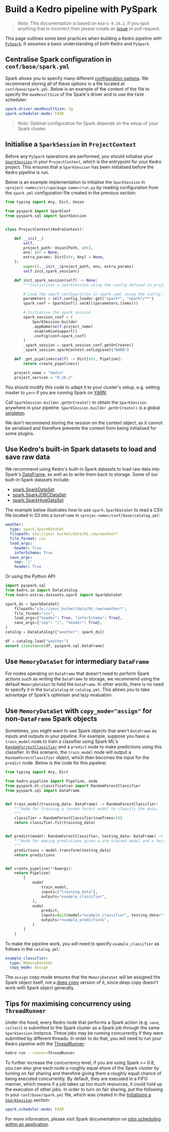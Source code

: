 # Build a Kedro pipeline with PySpark

> *Note:* This documentation is based on `Kedro 0.16.2`, if you spot anything that is incorrect then please create an [issue](https://github.com/quantumblacklabs/kedro/issues) or pull request.

This page outlines some best practices when building a Kedro pipeline with [`PySpark`](https://spark.apache.org/docs/latest/api/python/index.html). It assumes a basic understanding of both Kedro and `PySpark`.

## Centralise Spark configuration in `conf/base/spark.yml`

Spark allows you to specify many different [configuration options](https://spark.apache.org/docs/latest/configuration.html). We recommend storing all of these options in a file located at `conf/base/spark.yml`. Below is an example of the content of the file to specify the `maxResultSize` of the Spark's driver and to use the `FAIR` scheduler:

```yaml
spark.driver.maxResultSize: 3g
spark.scheduler.mode: FAIR
```

>_Note:_ Optimal configuration for Spark depends on the setup of your Spark cluster.

## Initialise a `SparkSession` in `ProjectContext`

Before any `PySpark` operations are performed, you should initialise your [`SparkSession`](https://spark.apache.org/docs/latest/sql-getting-started.html#starting-point-sparksession) in your `ProjectContext`, which is the entrypoint for your Kedro project. This ensures that a `SparkSession` has been initialised before the Kedro pipeline is run.

Below is an example implementation to initialise the `SparkSession` in `<project-name>/src/<package-name>/run.py` by reading configuration from the `spark.yml` configuration file created in the previous section:

```python
from typing import Any, Dict, Union

from pyspark import SparkConf
from pyspark.sql import SparkSession


class ProjectContext(KedroContext):

    def __init__(
        self,
        project_path: Union[Path, str],
        env: str = None,
        extra_params: Dict[str, Any] = None,
    ):
        super().__init__(project_path, env, extra_params)
        self.init_spark_session()

    def init_spark_session(self) -> None:
        """Initialises a SparkSession using the config defined in project's conf folder."""

        # Load the spark configuration in spark.yaml using the config loader
        parameters = self.config_loader.get("spark*", "spark*/**")
        spark_conf = SparkConf().setAll(parameters.items())

        # Initialise the spark session
        spark_session_conf = (
            SparkSession.builder
            .appName(self.project_name)
            .enableHiveSupport()
            .config(conf=spark_conf)
        )
        _spark_session = spark_session_conf.getOrCreate()
        _spark_session.sparkContext.setLogLevel("WARN")

    def _get_pipelines(self) -> Dict[str, Pipeline]:
        return create_pipelines()

    project_name = "kedro"
    project_version = "0.16.2"
```

You should modify this code to adapt it to your cluster's setup, e.g. setting master to `yarn` if you are running Spark on [YARN](https://spark.apache.org/docs/latest/running-on-yarn.html).

Call `SparkSession.builder.getOrCreate()` to obtain the `SparkSession` anywhere in your pipeline. `SparkSession.builder.getOrCreate()` is a global [singleton](https://python-3-patterns-idioms-test.readthedocs.io/en/latest/Singleton.html).

We don't recommend storing the session on the context object, as it cannot be serialised and therefore prevents the context from being initialised for some plugins.

## Use Kedro's built-in Spark datasets to load and save raw data

We recommend using Kedro's built-in Spark datasets to load raw data into Spark's [DataFrame](https://spark.apache.org/docs/latest/api/python/pyspark.sql.html#pyspark.sql.DataFrame), as well as to write them back to storage. Some of our built-in Spark datasets include:

* [spark.SparkDataSet](/kedro.extras.datasets.spark.SparkDataSet)
* [spark.SparkJDBCDataSet](/kedro.extras.datasets.spark.SparkJDBCDataSet)
* [spark.SparkHiveDataSet](/kedro.extras.datasets.spark.SparkHiveDataSet)

The example below illustrates how to use `spark.SparkDataSet` to read a CSV file located in S3 into a `DataFrame` in `<projec-name>/conf/base/catalog.yml`:

```yaml
weather:
  type: spark.SparkDataSet
  filepath: s3a://your_bucket/data/01_raw/weather*
  file_format: csv
  load_args:
    header: True
    inferSchema: True
  save_args:
    sep: '|'
    header: True
```

Or using the Python API:

```python
import pyspark.sql
from kedro.io import DataCatalog
from kedro.extras.datasets.spark import SparkDataSet

spark_ds = SparkDataSet(
    filepath="s3a://your_bucket/data/01_raw/weather*",
    file_format="csv",
    load_args={"header": True, "inferSchema": True},
    save_args={"sep": "|", "header": True},
)
catalog = DataCatalog({"weather": spark_ds})

df = catalog.load("weather")
assert isinstance(df, pyspark.sql.DataFrame)
```

## Use `MemoryDataSet` for intermediary `DataFrame`

For nodes operating on `DataFrame` that doesn't need to perform Spark actions such as writing the `DataFrame` to storage, we recommend using the default `MemoryDataSet` to hold the `DataFrame`. In other words, there is no need to specify it in the `DataCatalog` or `catalog.yml`. This allows you to take advantage of Spark's optimiser and lazy evaluation.

## Use `MemoryDataSet` with `copy_mode="assign"` for non-`DataFrame` Spark objects

Sometimes, you might want to use Spark objects that aren't `DataFrame` as inputs and outputs in your pipeline. For example, suppose you have a `train_model` node to train a classifier using Spark ML's [`RandomForrestClassifier`](https://spark.apache.org/docs/latest/ml-classification-regression.html#random-forest-classifier) and a `predict` node to make predictions using this classifier. In this scenario, the `train_model` node will output a `RandomForestClassifier` object, which then becomes the input for the `predict` node. Below is the code for this pipeline:

```python
from typing import Any, Dict

from kedro.pipeline import Pipeline, node
from pyspark.ml.classification import RandomForestClassifier
from pyspark.sql import DataFrame


def train_model(training_data: DataFrame) -> RandomForestClassifier:
    """Node for training a random forest model to classify the data.
    """
    classifier = RandomForestClassifier(numTrees=10)
    return classifier.fit(training_data)


def predict(model: RandomForestClassifier, testing_data: DataFrame) -> DataFrame:
    """Node for making predictions given a pre-trained model and a testing dataset.
    """
    predictions = model.transform(testing_data)
    return predictions


def create_pipeline(**kwargs):
    return Pipeline(
        [
            node(
                train_model,
                inputs=["training_data"],
                outputs="example_classifier",
            ),
            node(
                predict,
                inputs=dict(model="example_classifier", testing_data="testing_data"),
                outputs="example_predictions",
            )
        ]
    )
```

To make the pipeline work, you will need to specify `example_classifier` as follows in the `catalog.yml`:

```yaml
example_classifier:
  type: MemoryDataSet
  copy_mode: assign
```

The `assign` copy mode ensures that the `MemoryDataSet` will be assigned the Spark object itself, not a [deep copy](https://docs.python.org/3/library/copy.html) version of it, since deep copy doesn't work with Spark object generally.

## Tips for maximising concurrency using `ThreadRunner`

Under the hood, every Kedro node that performs a Spark action (e.g. `save`, `collect`) is submitted to the Spark cluster as a Spark job through the same `SparkSession` instance. These jobs may be running concurrently if they were submitted by different threads. In order to do that, you will need to run your Kedro pipeline with the [ThreadRunner](/kedro.runner.ThreadRunner):

```bash
kedro run --runner=ThreadRunner
```

To further increase the concurrency level, if you are using Spark >= 0.8, you can also give each node a roughly equal share of the Spark cluster by turning on fair sharing and therefore giving them a roughly equal chance of being executed concurrently. By default, they are executed in a FIFO manner, which means if a job takes up too much resources, it could hold up the execution of other jobs. In order to turn on fair sharing, put the following in your `conf/base/spark.yml` file, which was created in the [Initialising a `SparkSession`](#initialising-a-sparksession) section:

```yaml
spark.scheduler.mode: FAIR
```

For more information, please visit Spark documentation on [jobs scheduling within an application](https://spark.apache.org/docs/latest/job-scheduling.html#scheduling-within-an-application).
